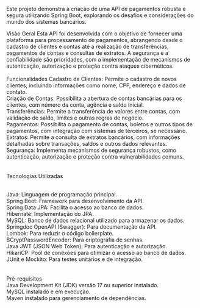 Este projeto demonstra a criação de uma API de pagamentos robusta e segura utilizando Spring Boot, explorando os desafios e considerações do mundo dos sistemas bancários.</br>

Visão Geral
Esta API foi desenvolvida com o objetivo de fornecer uma plataforma para processamento de pagamentos, abrangendo desde o cadastro de clientes e contas até a realização de transferências, pagamentos de contas e consultas de extratos. A segurança e a confiabilidade são prioridades, com a implementação de mecanismos de autenticação, autorização e proteção contra ataques cibernéticos.</br>
</br>
Funcionalidades
Cadastro de Clientes: Permite o cadastro de novos clientes, incluindo informações como nome, CPF, endereço e dados de contato.</br>
Criação de Contas: Possibilita a abertura de contas bancárias para os clientes, com número da conta, agência e saldo inicial.</br>
Transferências: Permite a transferência de valores entre contas, com validação de saldo, limites e outras regras de negócio.</br>
Pagamentos: Possibilita o pagamento de contas, boletos e outros tipos de pagamentos, com integração com sistemas de terceiros, se necessário.</br>
Extratos: Permite a consulta de extratos bancários, com informações detalhadas sobre transações, saldos e outros dados relevantes.</br>
Segurança: Implementa mecanismos de segurança robustos, como autenticação, autorização e proteção contra vulnerabilidades comuns.</br>
</br>
</br>
Tecnologias Utilizadas</br>
</br>

Java: Linguagem de programação principal.</br>
Spring Boot: Framework para desenvolvimento da API.</br>
Spring Data JPA: Facilita o acesso ao banco de dados.</br>
Hibernate: Implementação do JPA.</br>
MySQL: Banco de dados relacional utilizado para armazenar os dados.</br>
Springdoc OpenAPI (Swagger): Para documentação da API.</br>
Lombok: Para reduzir o código boilerplate.</br>
BCryptPasswordEncoder: Para criptografia de senhas.</br>
Java JWT (JSON Web Token): Para autenticação e autorização.</br>
HikariCP: Pool de conexões para otimizar o acesso ao banco de dados.</br>
JUnit e Mockito: Para testes unitários e de integração.</br>
</br>
</br>
Pré-requisitos</br>
Java Development Kit (JDK) versão 17 ou superior instalado.</br>
MySQL instalado e em execução.</br>
Maven instalado para gerenciamento de dependências.</br>
